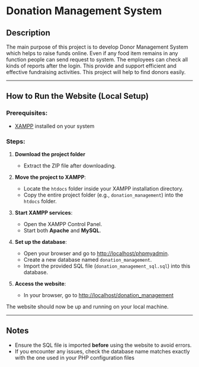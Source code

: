 # Donation Management System

## Description

 The main purpose of this project is to develop Donor Management System which helps to raise funds online. 
 Even if any food item remains in any function people can send request to system. 
 The employees can check all kinds of reports after the login.
 This provide and support efficient and effective fundraising activities. 
 This project will help to find donors easily.

---

## How to Run the Website (Local Setup)

### Prerequisites:
- [XAMPP](https://www.apachefriends.org/index.html) installed on your system

### Steps:

1. **Download the project folder**
    - Extract the ZIP file after downloading.

3. **Move the project to XAMPP**:
   - Locate the `htdocs` folder inside your XAMPP installation directory.
   - Copy the entire project folder (e.g., `donation_management`) into the `htdocs` folder.

4. **Start XAMPP services**:
   - Open the XAMPP Control Panel.
   - Start both **Apache** and **MySQL**.

5. **Set up the database**:
   - Open your browser and go to [http://localhost/phpmyadmin](http://localhost/phpmyadmin).
   - Create a new database named `donation_management`.
   - Import the provided SQL file (`donation_management_sql.sql`) into this database.

6. **Access the website**:
   - In your browser, go to [http://localhost/donation_management](http://localhost/donation_management)

The website should now be up and running on your local machine.

---

## Notes

- Ensure the SQL file is imported **before** using the website to avoid errors.
- If you encounter any issues, check the database name matches exactly with the one used in your PHP configuration files
